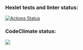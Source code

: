 ### Hexlet tests and linter status:
[![Actions Status](https://github.com/bukvoezhka/python-project-lvl1/workflows/hexlet-check/badge.svg)](https://github.com/bukvoezhka/python-project-lvl1/actions)

### CodeClimate status:
<a href="https://codeclimate.com/github/bukvoezhka/python-project-lvl1/maintainability"><img src="https://api.codeclimate.com/v1/badges/987287e06497fe26bc38/maintainability" /></a>
